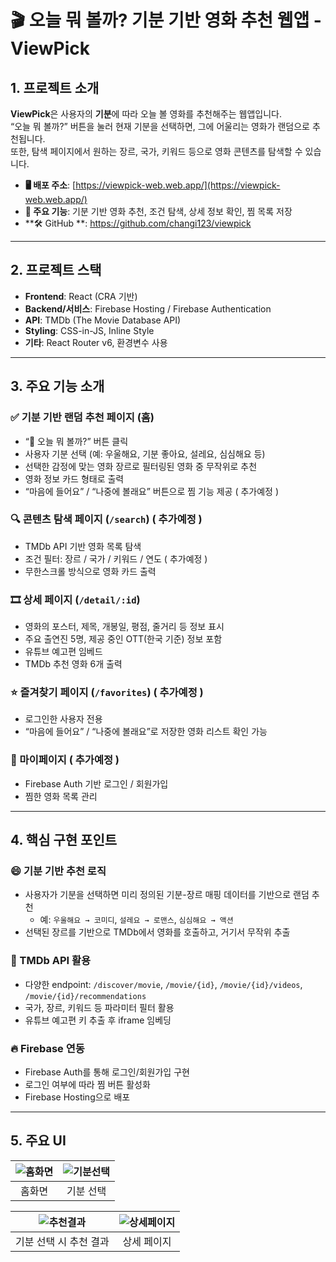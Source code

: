 # 🎬 오늘 뭐 볼까? 기분 기반 영화 추천 웹앱 - ViewPick

## 1. 프로젝트 소개

**ViewPick**은 사용자의 **기분**에 따라 오늘 볼 영화를 추천해주는 웹앱입니다.  
“오늘 뭐 볼까?” 버튼을 눌러 현재 기분을 선택하면, 그에 어울리는 영화가 랜덤으로 추천됩니다.  
또한, 탐색 페이지에서 원하는 장르, 국가, 키워드 등으로 영화 콘텐츠를 탐색할 수 있습니다.

- **🖥 배포 주소**: [https://viewpick-web.web.app/](https://viewpick-web.web.app/)
- **📁 주요 기능**: 기분 기반 영화 추천, 조건 탐색, 상세 정보 확인, 찜 목록 저장
- **🛠 GitHub **: https://github.com/changi123/viewpick

---

## 2. 프로젝트 스택

- **Frontend**: React (CRA 기반)
- **Backend/서비스**: Firebase Hosting / Firebase Authentication
- **API**: TMDb (The Movie Database API)
- **Styling**: CSS-in-JS, Inline Style
- **기타**: React Router v6, 환경변수 사용

---

## 3. 주요 기능 소개

### ✅ 기분 기반 랜덤 추천 페이지 (홈)
- “🎲 오늘 뭐 볼까?” 버튼 클릭
- 사용자 기분 선택 (예: 우울해요, 기분 좋아요, 설레요, 심심해요 등)
- 선택한 감정에 맞는 영화 장르로 필터링된 영화 중 무작위로 추천
- 영화 정보 카드 형태로 출력
- “마음에 들어요” / “나중에 볼래요” 버튼으로 찜 기능 제공 ( 추가예정 )

### 🔍 콘텐츠 탐색 페이지 (`/search`) ( 추가예정 )
- TMDb API 기반 영화 목록 탐색
- 조건 필터: 장르 / 국가 / 키워드 / 연도 ( 추가예정 )
- 무한스크롤 방식으로 영화 카드 출력

### 🎞️ 상세 페이지 (`/detail/:id`)
- 영화의 포스터, 제목, 개봉일, 평점, 줄거리 등 정보 표시
- 주요 출연진 5명, 제공 중인 OTT(한국 기준) 정보 포함
- 유튜브 예고편 임베드
- TMDb 추천 영화 6개 출력

### ⭐ 즐겨찾기 페이지 (`/favorites`) ( 추가예정 )
- 로그인한 사용자 전용
- “마음에 들어요” / “나중에 볼래요”로 저장한 영화 리스트 확인 가능

### 👤 마이페이지 ( 추가예정 )
- Firebase Auth 기반 로그인 / 회원가입
- 찜한 영화 목록 관리

---

## 4. 핵심 구현 포인트

### 😄 기분 기반 추천 로직
- 사용자가 기분을 선택하면 미리 정의된 기분-장르 매핑 데이터를 기반으로 랜덤 추천
  - 예: `우울해요 → 코미디`, `설레요 → 로맨스`, `심심해요 → 액션`
- 선택된 장르를 기반으로 TMDb에서 영화를 호출하고, 거기서 무작위 추출

### 🔑 TMDb API 활용
- 다양한 endpoint: `/discover/movie`, `/movie/{id}`, `/movie/{id}/videos`, `/movie/{id}/recommendations`
- 국가, 장르, 키워드 등 파라미터 필터 활용
- 유튜브 예고편 키 추출 후 iframe 임베딩

### 🔥 Firebase 연동
- Firebase Auth를 통해 로그인/회원가입 구현
- 로그인 여부에 따라 찜 버튼 활성화
- Firebase Hosting으로 배포

---

## 5. 주요 UI

| ![홈화면](https://velog.velcdn.com/images/changi_gg/post/5fcae648-681b-4f7d-8ce2-9f2b6bb50fe7/image.jpg) | ![기분선택](https://velog.velcdn.com/images/changi_gg/post/5ed8b0e4-8116-4385-a93d-294acb4fc8d2/image.jpg) |
|:--:|:--:|
| 홈화면 | 기분 선택 |

| ![추천결과](https://velog.velcdn.com/images/changi_gg/post/9736fc16-5120-4c9c-8bd0-a3d347217087/image.jpg) | ![상세페이지](https://velog.velcdn.com/images/changi_gg/post/82d0e926-b38e-469f-ae13-5839bc6951ab/image.jpg) |
|:--:|:--:|
| 기분 선택 시 추천 결과 | 상세 페이지 |

